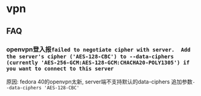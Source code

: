 # vpn
## FAQ
### openvpn登入报`failed to negotiate cipher with server.  Add the server's cipher ('AES-128-CBC') to --data-ciphers (currently 'AES-256-GCM:AES-128-GCM:CHACHA20-POLY1305') if you want to connect to this server`
原因: fedora 40的openvpn太新, server端不支持默认的data-ciphers
追加参数`--data-ciphers 'AES-128-CBC'`